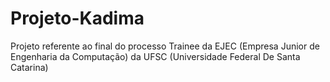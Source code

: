# Projeto-Kadima
Projeto referente ao final do processo Trainee da EJEC (Empresa Junior de Engenharia da Computação) da UFSC (Universidade Federal De Santa Catarina)
